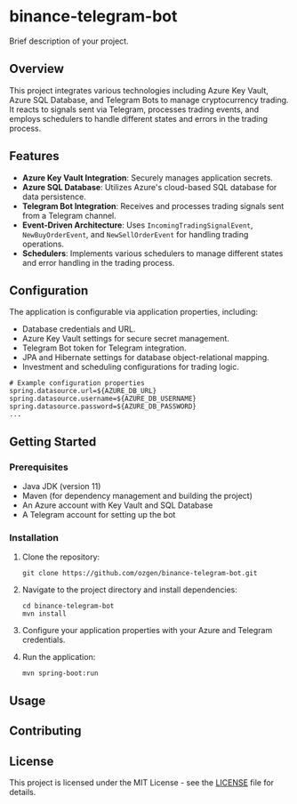 


# binance-telegram-bot

Brief description of your project.

## Overview

This project integrates various technologies including Azure Key Vault, Azure SQL Database, and Telegram Bots to manage cryptocurrency trading. It reacts to signals sent via Telegram, processes trading events, and employs schedulers to handle different states and errors in the trading process.

## Features

- **Azure Key Vault Integration**: Securely manages application secrets.
- **Azure SQL Database**: Utilizes Azure's cloud-based SQL database for data persistence.
- **Telegram Bot Integration**: Receives and processes trading signals sent from a Telegram channel.
- **Event-Driven Architecture**: Uses `IncomingTradingSignalEvent`, `NewBuyOrderEvent`, and `NewSellOrderEvent` for handling trading operations.
- **Schedulers**: Implements various schedulers to manage different states and error handling in the trading process.

## Configuration

The application is configurable via application properties, including:

- Database credentials and URL.
- Azure Key Vault settings for secure secret management.
- Telegram Bot token for Telegram integration.
- JPA and Hibernate settings for database object-relational mapping.
- Investment and scheduling configurations for trading logic.

```
# Example configuration properties
spring.datasource.url=${AZURE_DB_URL}
spring.datasource.username=${AZURE_DB_USERNAME}
spring.datasource.password=${AZURE_DB_PASSWORD}
...
```

## Getting Started

### Prerequisites

- Java JDK (version 11)
- Maven (for dependency management and building the project)
- An Azure account with Key Vault and SQL Database
- A Telegram account for setting up the bot

### Installation

1. Clone the repository:
   ```
   git clone https://github.com/ozgen/binance-telegram-bot.git
   ```
2. Navigate to the project directory and install dependencies:
   ```
   cd binance-telegram-bot
   mvn install
   ```
3. Configure your application properties with your Azure and Telegram credentials.

4. Run the application:
   ```
   mvn spring-boot:run
   ```

## Usage


## Contributing


## License

This project is licensed under the MIT License - see the [LICENSE](LICENSE) file for details.

